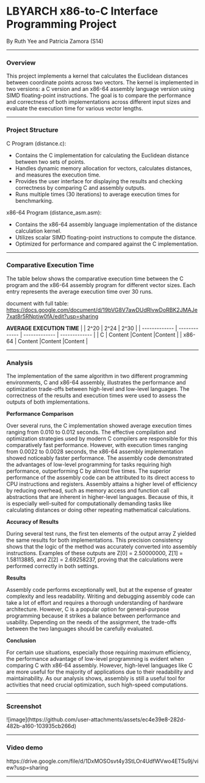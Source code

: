 # LBYARCH x86-to-C Interface Programming Project

By Ruth Yee and Patricia Zamora (S14)

<hr>
<h3>Overview</h3>
This project implements a kernel that calculates the Euclidean distances between coordinate points across two vectors. The kernel is implemented in two versions: a C version and an x86-64 assembly language version using SIMD floating-point instructions. The goal is to compare the performance and correctness of both implementations across different input sizes and evaluate the execution time for various vector lengths.
<hr>

<h3>Project Structure</h3>

C Program (distance.c): 
- Contains the C implementation for calculating the Euclidean distance between two sets of points.
- Handles dynamic memory allocation for vectors, calculates distances, and measures the execution time.
- Provides the user interface for displaying the results and checking correctness by comparing C and assembly outputs.
- Runs multiple times (30 iterations) to average execution times for benchmarking.

x86-64 Program (distance_asm.asm):
- Contains the x86-64 assembly language implementation of the distance calculation kernel.
- Utilizes scalar SIMD floating-point instructions to compute the distance.
- Optimized for performance and compared against the C implementation.
<hr>

<h3>Comparative Execution Time</h3>
The table below shows the comparative execution time between the C program and the x86-64 assembly program for different vector sizes. Each entry represents the average execution time over 30 runs.

document with full table: https://docs.google.com/document/d/19bVG8V7awDUdRlvwDoRBK2JMAJe7xat8r5RNptiw0fA/edit?usp=sharing

**AVERAGE EXECUTION TIME**
|               | 2^20          | 2^24          | 2^30          |
| ------------- | ------------- | ------------- | ------------- |
| C             | Content       |Content        |Content        |
| x86-64        | Content       |Content        |Content        |

<hr>

<h3>Analysis</h3>
The implementation of the same algorithm in two different programming environments, C and x86-64 assembly, illustrates the performance and optimization trade-offs between high-level and low-level languages. The correctness of the results and execution times were used to assess the outputs of both implementations.


**Performance Comparison**

Over several runs, the C implementation showed average execution times ranging from 0.010 to 0.012 seconds. The effective compilation and optimization strategies used by modern C compilers are responsible for this comparatively fast performance. However, with execution times ranging from 0.0022 to 0.0028 seconds, the x86-64 assembly implementation showed noticeably faster performance. The assembly code demonstrated the advantages of low-level programming for tasks requiring high performance, outperforming C by almost five times.
The superior performance of the assembly code can be attributed to its direct access to CPU instructions and registers. Assembly attains a higher level of efficiency by reducing overhead, such as memory access and function call abstractions that are inherent in higher-level languages. Because of this, it is especially well-suited for computationally demanding tasks like calculating distances or doing other repeating mathematical calculations.


**Accuracy of Results**

During several test runs, the first ten elements of the output array Z yielded the same results for both implementations. This precision consistency shows that the logic of the method was accurately converted into assembly instructions. Examples of these outputs are Z[0] = 2.50000000, Z[1] = 1.58113885, and Z[2] = 2.69258237, proving that the calculations were performed correctly in both settings.


**Results**

Assembly code performs exceptionally well, but at the expense of greater complexity and less readability. Writing and debugging assembly code can take a lot of effort and requires a thorough understanding of hardware architecture. However, C is a popular option for general-purpose programming because it strikes a balance between performance and usability. Depending on the needs of the assignment, the trade-offs between the two languages should be carefully evaluated.


**Conclusion**

For certain use situations, especially those requiring maximum efficiency, the performance advantage of low-level programming is evident when comparing C with x86-64 assembly. However, high-level languages like C are more useful for the majority of applications due to their readability and maintainability. As our analysis shows, assembly is still a useful tool for activities that need crucial optimization, such high-speed computations.
<hr>

<h3>Screenshot</h3>
![image](https://github.com/user-attachments/assets/ec4e39e8-282d-482b-a160-103935cb266d)

<hr>

<h3>Video demo</h3>
https://drive.google.com/file/d/1DxMOSOsvt4y3StLOr4UdfWVwo4ET5u9j/view?usp=sharing
<hr>
